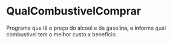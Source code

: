 # QualCombustivelComprar

Programa que lê o preço do alcool e da gasolina, e informa qual combustivel tem o melhor custo x beneficio.
